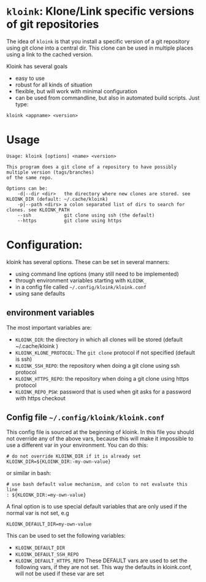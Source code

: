 # `kloink`: Klone/Link specific versions of git repositories
The idea of `kloink` is that you install a specific version of a git repository
using git clone into a central dir.
This clone can be used in multiple places using a link to the cached version.

Kloink has several goals
- easy to use
- robust for all kinds of situation
- flexible, but will work with minimal configuration
- can be used from commandline, but also in automated build scripts.
Just type:
```
kloink <appname> <version>
```

# Usage
```
Usage: kloink [options] <name> <version>

This program does a git clone of a repository to have possibly multiple version (tags/branches)
of the same repo.

Options can be:
    -d|--dir <dir>   the directory where new clones are stored. see KLOINK_DIR (default: ~/.cache/kloink)
    -p|--path <dirs> a colon separated list of dirs to search for clones. see KLOINK_PATH
    --ssh            git clone using ssh (the default)
    --https          git clone using https
```

# Configuration:
kloink has several options.
These can be set in several manners:
- using command line options (many still need to be implemented)
- through environment variables starting with `KLOINK_`
- in a config file called `~/.config/kloink/kloink.conf`
- using sane defaults

## environment variables
The most important variables are:
- `KLOINK_DIR`: the directory in which all clones will be stored (default ~/.cache/kloink )
- `KLOINK_KLONE_PROTOCOL`: The `git clone` protocol if not specified (default is ssh)
- `KLOINK_SSH_REPO`: the repository when doing a git clone using ssh protocol
- `KLOINK_HTTPS_REPO`: the repository when doing a git clone using https protocol
- `KLOINK_REPO_PSW`: password that is used when git asks for a password with https checkout

## Config file `~/.config/kloink/kloink.conf`
This config file is sourced at the beginning of kloink.
In this file you should not override any of the above vars,
because this will make it impossible to use a different var in your environment.
You can do this:
```
# do not override KLOINK_DIR if it is already set
KLOINK_DIR=${KLOINK_DIR:-my-own-value}
```
or similar in bash:
```
# use bash default value mechanism, and colon to not evaluate this line
: ${KLOINK_DIR:=my-own-value}
```

A final option is to use special default variables that are only used if the
normal var is not set, e.g
```
KLOINK_DEFAULT_DIR=my-own-value
```

This can be used to set the following variables:
- `KLOINK_DEFAULT_DIR`
- `KLOINK_DEFAULT_SSH_REPO`
- `KLOINK_DEFAULT_HTTPS_REPO`
These DEFAULT vars are used to set the following vars, if they are not set.
This way the defaults in kloink.conf, will not be used if these var are set
